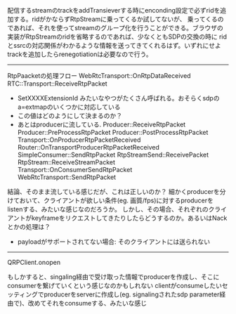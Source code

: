配信するstreamのtrackをaddTransieverする時にenconding設定で必ずridを追加する。ridがかならずRtpStreamに乗ってくるか試してないが、
乗ってくるのであれば、それを使ってstreamのグループ化を行うことができる。ブラウザの実装がRtpStreamのridを省略するのであれば、少なくともSDPの交換の時に
ridとssrcの対応関係がわかるような情報を送ってきてくれるはず。いずれにせよtrackを追加したらrenegotiationは必要なので行う。

---------
RtpPaacketの処理フロー
WebRtcTransport::OnRtpDataReceived
RTC::Transport::ReceiveRtpPacket
 - SetXXXXExtensionId みたいなやつがたくさん呼ばれる。おそらくsdpのa=extmapのいくつかに対応している
 - この値はどのようにして決まるのか？
 - あとはproducerに流している.
Producer::ReceiveRtpPacket
  Producer::PreProcessRtpPacket
  Producer::PostProcessRtpPacket
Transport::OnProducerRtpPacketReceived
Router::OnTransportProducerRtpPacketReceived
SimpleConsumer::SendRtpPacket
  RtpStreamSend::ReceivePacket
    RtpStream::ReceiveStreamPacket
  Transport::OnConsumerSendRtpPacket
  WebRtcTransport::SendRtpPacket

結論、そのまま流している感じだが、これは正しいのか？
細かくproducerを分けておいて、クライアントが欲しい条件(eg. 画質/fps)に対するproducerをlistenする、みたいな感じなのだろうか。
しかし、その場合、それぞれのクライアントがkeyframeをリクエストしてきたりしたらどうするのか。あるいはNackとかの処理は？
- payloadがサポートされてない場合: そのクライアントには送られない

---------
QRPClient.onopen


もしかすると、singaling経由で受け取った情報でproducerを作成し、そこにconsumerを繋げていくという感じなのかもしれない
clientがconsumeしたいセッティングでproducerをserverに作成し(eg. signalingされたsdp parameter経由で)、改めてそれをconsumeする、みたいな感じ
